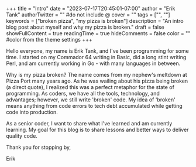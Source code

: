 +++
title = "Intro"
date = "2023-07-17T20:45:01-07:00"
author = "Erik Tank"
authorTwitter = "" #do not include @
cover = ""
tags = ["", ""]
keywords = ["broken pizza", "my pizza is broken"]
description = "An intro blog post about myself and why my pizza is broken."
draft = false
showFullContent = true
readingTime = true
hideComments = false
color = "" #color from the theme settings
+++

Hello everyone, my name is Erik Tank, and I've been programming for some time. I started on my Commador 64 writing in Basic, did a long stint writing Perl, and am currently working in Go - with many languages in between.

Why is my pizza broken? The name comes from my nephew's meltdown at Pizza Port many years ago. As he was wailing about his pizza being broken (a direct quote), I realized this was a perfect metaphor for the state of programming. As coders, we have all the tools, technology, and advantages; however, we still write 'broken' code. My idea of 'broken' means anything from code errors to tech debt accumulated while getting code into production.

As a senior coder, I want to share what I've learned and am currently learning. My goal for this blog is to share lessons and better ways to deliver quality code.

Thank you for stopping by,

Erik
